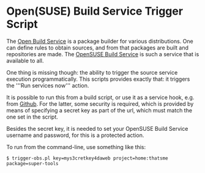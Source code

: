 Open(SUSE) Build Service Trigger Script
=======================================

The [Open Build Service] is a package builder for various distributions. One
can define rules to obtain sources, and from that packages are built and
repositories are made. The [OpenSUSE Build Service] is such a service that is
available to all.

One thing is missing though: the ability to trigger the source service
execution programmatically. This scripts provides exactly that: it triggers
the '''Run services now''' action.


It is possible to run this from a build script, or use it as a service hook,
e.g. from [Github]. For the latter, some security is required, which is
provided by means of specifying a secret key as part of the url, which must
match the one set in the script.

Besides the secret key, it is needed to set your OpenSUSE Build Service
username and password, for this is a protected action.

To run from the command-line, use something like this:

    $ trigger-obs.pl key=mys3cretkey4daweb project=home:thatsme package=super-tools


[obs-trigger]: http://github.com/wvengen/obs-trigger
[Open Build Service]: http://open-build-service.org/
[OpenSUSE Build Service]: https://build.opensuse.org/
[Github]: http://github.com/
